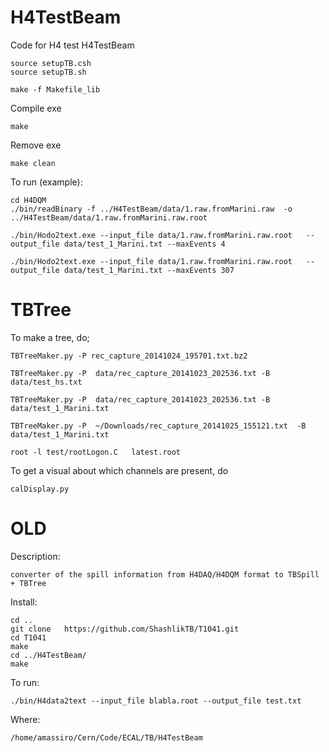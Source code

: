 H4TestBeam
==========

Code for H4 test H4TestBeam

    source setupTB.csh
    source setupTB.sh
    
    make -f Makefile_lib

Compile exe

    make 

Remove exe

    make clean
 

To run (example):

    cd H4DQM
    ./bin/readBinary -f ../H4TestBeam/data/1.raw.fromMarini.raw  -o ../H4TestBeam/data/1.raw.fromMarini.raw.root
    
    ./bin/Hodo2text.exe --input_file data/1.raw.fromMarini.raw.root   --output_file data/test_1_Marini.txt --maxEvents 4

    ./bin/Hodo2text.exe --input_file data/1.raw.fromMarini.raw.root   --output_file data/test_1_Marini.txt --maxEvents 307

    



TBTree
====

To make a tree, do;

    TBTreeMaker.py -P rec_capture_20141024_195701.txt.bz2
    
    TBTreeMaker.py -P  data/rec_capture_20141023_202536.txt -B data/test_hs.txt

    TBTreeMaker.py -P  data/rec_capture_20141023_202536.txt -B data/test_1_Marini.txt

    TBTreeMaker.py -P  ~/Downloads/rec_capture_20141025_155121.txt  -B data/test_1_Marini.txt

    root -l test/rootLogon.C   latest.root
     
To get a visual about which channels are present, do

    calDisplay.py











OLD
====

Description:

    converter of the spill information from H4DAQ/H4DQM format to TBSpill + TBTree
    
Install:

    cd ..
    git clone   https://github.com/ShashlikTB/T1041.git
    cd T1041
    make 
    cd ../H4TestBeam/
    make
    

To run:

    ./bin/H4data2text --input_file blabla.root --output_file test.txt
    

Where:

    /home/amassiro/Cern/Code/ECAL/TB/H4TestBeam



